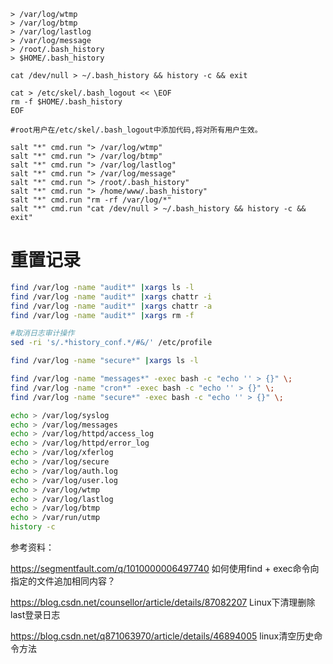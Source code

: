 ```
> /var/log/wtmp
> /var/log/btmp
> /var/log/lastlog
> /var/log/message
> /root/.bash_history
> $HOME/.bash_history

cat /dev/null > ~/.bash_history && history -c && exit

cat > /etc/skel/.bash_logout << \EOF
rm -f $HOME/.bash_history
EOF

#root用户在/etc/skel/.bash_logout中添加代码,将对所有用户生效。
```

```
salt "*" cmd.run "> /var/log/wtmp"
salt "*" cmd.run "> /var/log/btmp"
salt "*" cmd.run "> /var/log/lastlog"
salt "*" cmd.run "> /var/log/message"
salt "*" cmd.run "> /root/.bash_history"
salt "*" cmd.run "> /home/www/.bash_history"
salt "*" cmd.run "rm -rf /var/log/*"
salt "*" cmd.run "cat /dev/null > ~/.bash_history && history -c && exit"
```

# 重置记录
```bash
find /var/log -name "audit*" |xargs ls -l
find /var/log -name "audit*" |xargs chattr -i
find /var/log -name "audit*" |xargs chattr -a
find /var/log -name "audit*" |xargs rm -f

#取消日志审计操作
sed -ri 's/.*history_conf.*/#&/' /etc/profile

find /var/log -name "secure*" |xargs ls -l

find /var/log -name "messages*" -exec bash -c "echo '' > {}" \;
find /var/log -name "cron*" -exec bash -c "echo '' > {}" \;
find /var/log -name "secure*" -exec bash -c "echo '' > {}" \;

echo > /var/log/syslog
echo > /var/log/messages
echo > /var/log/httpd/access_log
echo > /var/log/httpd/error_log
echo > /var/log/xferlog
echo > /var/log/secure
echo > /var/log/auth.log
echo > /var/log/user.log
echo > /var/log/wtmp
echo > /var/log/lastlog
echo > /var/log/btmp
echo > /var/run/utmp
history -c
```
参考资料：

https://segmentfault.com/q/1010000006497740  如何使用find + exec命令向指定的文件追加相同内容？

https://blog.csdn.net/counsellor/article/details/87082207    Linux下清理删除last登录日志

https://blog.csdn.net/q871063970/article/details/46894005    linux清空历史命令方法
